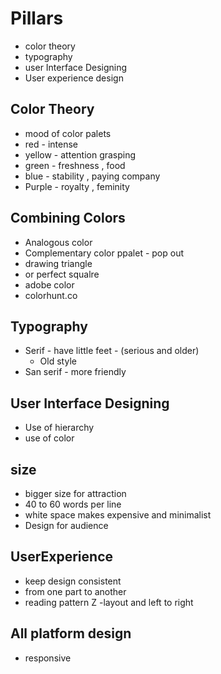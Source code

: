 # Pillars

- color theory
- typography
- user Interface Designing
- User experience design
  
## Color Theory

- mood of color palets
- red - intense
- yellow - attention grasping
- green - freshness , food
- blue - stability , paying company
- Purple - royalty , feminity

## Combining Colors

- Analogous color
- Complementary color ppalet  - pop out
- drawing triangle
- or perfect squalre
- adobe color
- colorhunt.co

## Typography

- Serif - have little feet - (serious and older)
  - Old style
- San serif - more friendly

## User Interface Designing

- Use of hierarchy
- use of color

## size

- bigger size for attraction
- 40 to 60 words per line
- white space makes expensive and minimalist
- Design for audience

## UserExperience

- keep design consistent
- from one part to another
- reading pattern Z -layout and left to right

## All platform design

- responsive
